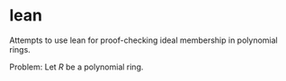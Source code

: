 # lean
Attempts to use lean for proof-checking ideal membership in polynomial
rings.

Problem: Let $R$ be a polynomial ring.

